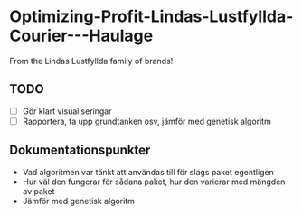 # Optimizing-Profit-Lindas-Lustfyllda-Courier---Haulage
From the Lindas Lustfyllda family of brands!

## TODO
- [ ] Gör klart visualiseringar
- [ ] Rapportera, ta upp grundtanken osv, jämför med genetisk algoritm

## Dokumentationspunkter
- Vad algoritmen var tänkt att användas till för slags paket egentligen
- Hur väl den fungerar för sådana paket, hur den varierar med mängden av paket
- Jämför med genetisk algoritm
